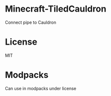 # Minecraft-TiledCauldron

Connect pipe to Cauldron

# License

MIT

# Modpacks

Can use in modpacks under license
